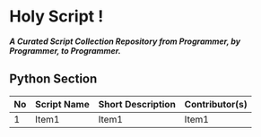 # Holy Script !

**_A Curated Script Collection Repository from Programmer, by Programmer, to Programmer._**

## Python Section

| No  | Script Name | Short Description | Contributor(s) |
| --- | ----------- | ----------------- | -------------- |
| 1   | Item1       | Item1             | Item1          |
